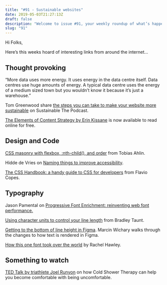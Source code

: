 ```yaml
---
title: "#91 - Sustainable websites"
date: 2019-05-03T21:27:13Z
draft: false
description: "Welcome to issue #91, your weekly roundup of what’s happening in design, code and typography."
slug: "91"
---
```


Hi Folks,

Here’s this weeks hoard of interesting links from around the internet...

## Thought provoking

“More data uses more energy. It uses energy in the data centre itself. Data centres use huge amounts of energy. A typical data centre uses the energy of a medium sized town but you wouldn’t know it because it’s just a warehouse.”

Tom Greenwood share [the steps you can take to make your website more sustainable](http://earthself.org/2018/06/sustainable-websites/) on Sustainable The Podcast.

[The Elements of Content Strategy by Erin Kissane](http://elements-of-content-strategy.abookapart.com/01-foreword.html) is now available to read online for free.

## Design and Code

[CSS masonry with flexbox, :nth-child(), and order](https://tobiasahlin.com/blog/masonry-with-css/) from Tobias Ahlin.

Hidde de Vries on [Naming things to improve accessibility](https://hiddedevries.nl/en/blog/2019-04-18-naming-things-to-improve-accessibility).

[The CSS Handbook: a handy guide to CSS for developers](https://medium.freecodecamp.org/the-css-handbook-a-handy-guide-to-css-for-developers-b56695917d11) from Flavio Copes.

## Typography

Jason Pamental on [Progressive Font Enrichment: reinventing web font performance.](https://rwt.io/typography-tips/progressive-font-enrichment-reinventing-web-font-performance)

[Using character units to control your line length](https://accssible.com/2019/04/23/character-unit/) from Bradley Taunt.

[Getting to the bottom of line height in Figma](https://www.figma.com/blog/line-height-changes/). Marcin Wichary walks through the changes to how text is rendered in Figma.

[How this one font took over the world](https://theoutline.com/post/7356/gotham-font-is-everywhere) by Rachel Hawley.

## Something to watch

[TED Talk by triathlete Joel Runyon](https://www.youtube.com/watch?v=Gb0h8ZKvJW4) on how Cold Shower Therapy can help you become comfortable with being uncomfortable.
